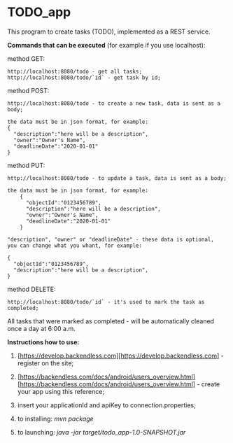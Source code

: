 # **TODO_app**

This program to create tasks (TODO), implemented as a REST service.

**Commands that can be executed** (for example if you use localhost):

method GET:

    http://localhost:8080/todo - get all tasks;
    http://localhost:8080/todo/`id` - get task by id;
    
method POST:

    http://localhost:8080/todo - to create a new task, data is sent as a body;
    
    the data must be in json format, for example:
    {
      "description":"here will be a description",
      "owner":"Owner's Name",
      "deadlineDate":"2020-01-01"
    }
    
method PUT:

    http://localhost:8080/todo - to update a task, data is sent as a body;
    
    the data must be in json format, for example:
        {
          "objectId":"0123456789",
          "description":"here will be a description",
          "owner":"Owner's Name",
          "deadlineDate":"2020-01-01"
        }
            
    "description", "owner" or "deadlineDate" - these data is optional, 
    you can change what you whant, for example:
    
    {
      "objectId":"0123456789",
      "description":"here will be a description",
    }
    
method DELETE:

    http://localhost:8080/todo/`id` - it's used to mark the task as completed;
    
    
All tasks that were marked as completed - will be automatically cleaned once a day at 6:00 a.m.

**Instructions how to use:**

   1. [https://develop.backendless.com][https://develop.backendless.com] - 
        register on the site;
   2. [https://backendless.com/docs/android/users_overview.html][https://backendless.com/docs/android/users_overview.html] -
        create your app using this reference;
   3. insert your applicationId and apiKey to connection.properties;
   
   4. to installing: _mvn package_
      
   5. to launching: _java -jar target/todo_app-1.0-SNAPSHOT.jar_



[https://backendless.com/docs/android/users_overview.html]: https://backendless.com/docs/android/users_overview.html

[https://develop.backendless.com]: https://develop.backendless.com